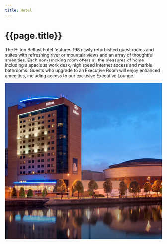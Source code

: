 ```yaml
---
title: Hotel
---
```


# {{page.title}}

The Hilton Belfast hotel features 198 newly refurbished guest rooms and suites with refreshing river or mountain views and an array of thoughtful amenities. Each non-smoking room offers all the pleasures of home including a spacious work desk, high speed Internet access and marble bathrooms. Guests who upgrade to an Executive Room will enjoy enhanced amenities, including access to our exclusive Executive Lounge.

<img src="../assets/images/hilton.jpeg" class="content">